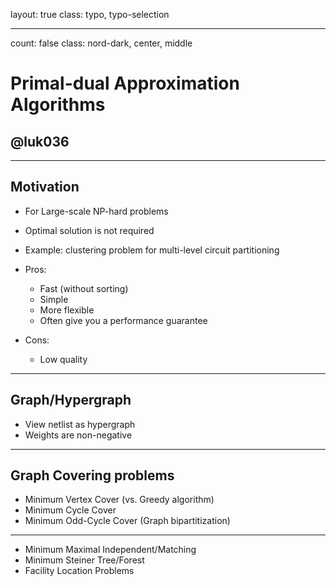 layout: true
class: typo, typo-selection

---

count: false
class: nord-dark, center, middle

# Primal-dual Approximation Algorithms

## @luk036

---

## Motivation

- For Large-scale NP-hard problems
- Optimal solution is not required
- Example: clustering problem for multi-level circuit partitioning

- Pros:
  - Fast (without sorting)
  - Simple
  - More flexible
  - Often give you a performance guarantee
- Cons:
  - Low quality

---

## Graph/Hypergraph

- View netlist as hypergraph
- Weights are non-negative

---

## Graph Covering problems

- Minimum Vertex Cover (vs. Greedy algorithm)
- Minimum Cycle Cover
- Minimum Odd-Cycle Cover (Graph bipartitization)

---

- Minimum Maximal Independent/Matching
- Minimum Steiner Tree/Forest
- Facility Location Problems
